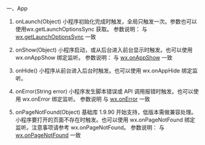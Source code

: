 一、App

1. onLaunch(Object)
  小程序初始化完成时触发，全局只触发一次。参数也可以使用wx.getLaunchOptionsSync 获取。
  参数说明：
  与 [wx.getLaunchOptionsSync](https://developers.weixin.qq.com/miniprogram/dev/api/wx.getLaunchOptionsSync.html) 一致

2. onShow(Object)
  小程序启动，或从后台进入前台显示时触发。也可以使用 wx.onAppShow 绑定监听。
  参数说明：
  与 [wx.onAppShow](https://developers.weixin.qq.com/miniprogram/dev/api/wx.onAppShow.html) 一致

3. onHide()
  小程序从前台进入后台时触发。也可以使用 wx.onAppHide 绑定监听。  

4. onError(String error)
  小程序发生脚本错误或 API 调用报错时触发。也可以使用 wx.onError 绑定监听。
  参数说明
  与 [wx.onError](https://developers.weixin.qq.com/miniprogram/dev/api/wx.onError.html) 一致

5. onPageNotFound(Object)
  基础库 1.9.90 开始支持，低版本需做兼容处理。
  小程序要打开的页面不存在时触发。也可以使用 wx.onPageNotFound 绑定监听。注意事项请参考 wx.onPageNotFound。
  参数说明：
  与 [wx.onPageNotFound](https://developers.weixin.qq.com/miniprogram/dev/api/wx.onPageNotFound.html) 一致
